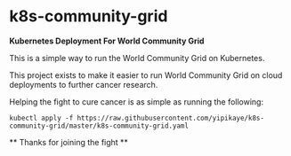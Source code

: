 # k8s-community-grid

**Kubernetes Deployment For World Community Grid**

This is a simple way to run the World Community Grid on Kubernetes.

This project exists to make it easier to run World Community Grid on cloud deployments to further cancer research.

Helping the fight to cure cancer is as simple as running the following:
```
kubectl apply -f https://raw.githubusercontent.com/yipikaye/k8s-community-grid/master/k8s-community-grid.yaml
```

** Thanks for joining the fight **
